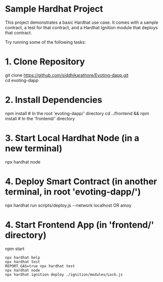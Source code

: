# Sample Hardhat Project

This project demonstrates a basic Hardhat use case. It comes with a sample contract, a test for that contract, and a Hardhat Ignition module that deploys that contract.

Try running some of the following tasks:

# 1. Clone Repository
git clone https://github.com/siddhikarathore/Evoting-dapp.git         
cd evoting-dapp

# 2. Install Dependencies
npm install                                     # In the root 'evoting-dapp/' directory
cd ../frontend  &&  npm install                 # In the 'frontend/' directory

# 3. Start Local Hardhat Node (in a new terminal)
npx hardhat node

# 4. Deploy Smart Contract (in another terminal, in root 'evoting-dapp/')
npx hardhat run scripts/deploy.js --network localhost OR amoy

# 4. Start Frontend App (in 'frontend/' directory)
npm start

```shell
npx hardhat help
npx hardhat test
REPORT_GAS=true npx hardhat test
npx hardhat node
npx hardhat ignition deploy ./ignition/modules/Lock.js
```
